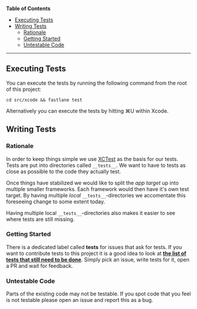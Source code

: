 **Table of Contents**

- [Executing Tests](#executing-tests)
- [Writing Tests](#writing-tests)
  - [Rationale](#rationale)
  - [Getting Started](#getting-started)
  - [Untestable Code](#untestable-code)

---

## Executing Tests
You can execute the tests by running the following command from the root of this project:

```
cd src/xcode && fastlane test
```

Alternatively you can execute the tests by hitting ⌘U within Xcode.

## Writing Tests

### Rationale
In order to keep things simple we use [XCTest](https://developer.apple.com/documentation/xctest) as the basis for our tests. Tests are put into directories called `__tests__`. We want to have to tests as close as possible to the code they actually test. 

Once things have stabilized we would like to split the *app target* up into multiple smaller frameworks. Each framework would then have it's own test target. By having multiple *local* `__tests__`-directories we accomentate this foreseeing change to some extent today.

Having multiple local `__tests__`-directories also makes it easier to see where tests are still missing.

### Getting Started
There is a dedicated label called **tests** for issues that ask for tests. If you want to contribute tests to this project it is a good idea to look at **[the list of tests that still need to be done](https://github.com/corona-warn-app/cwa-app-ios/issues?q=is%3Aissue+is%3Aopen+label%3A%22tests%22)**. Simply pick an issue, write tests for it, open a PR and wait for feedback.

### Untestable Code
Parts of the existing code may not be testable. If you spot code that you feel is not testable please open an issue and report this as a bug.